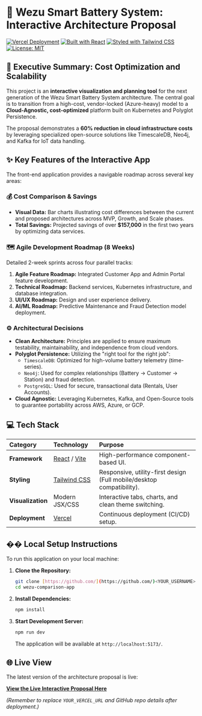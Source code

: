 # 🔋 Wezu Smart Battery System: Interactive Architecture Proposal

[![Vercel Deployment](https://vercel.com/button)](YOUR_VERCEL_URL)
[![Built with React](https://img.shields.io/badge/Built%20with-React%20%7C%20Vite-blue?style=flat&logo=react)](https://react.dev/)
[![Styled with Tailwind CSS](https://img.shields.io/badge/Styling-Tailwind%20CSS-06B6D4?style=flat&logo=tailwindcss)](https://tailwindcss.com/)
[![License: MIT](https://img.shields.io/badge/License-MIT-yellow.svg)](https://opensource.org/licenses/MIT)

## 🌟 Executive Summary: Cost Optimization and Scalability

This project is an **interactive visualization and planning tool** for the next generation of the Wezu Smart Battery System architecture. The central goal is to transition from a high-cost, vendor-locked (Azure-heavy) model to a **Cloud-Agnostic, cost-optimized** platform built on Kubernetes and Polyglot Persistence.

The proposal demonstrates a **60% reduction in cloud infrastructure costs** by leveraging specialized open-source solutions like TimescaleDB, Neo4j, and Kafka for IoT data handling.

## ✨ Key Features of the Interactive App

The front-end application provides a navigable roadmap across several key areas:

### 💰 Cost Comparison & Savings
* **Visual Data:** Bar charts illustrating cost differences between the current and proposed architectures across MVP, Growth, and Scale phases.
* **Total Savings:** Projected savings of over **$157,000** in the first two years by optimizing data services.

### 🗺️ Agile Development Roadmap (8 Weeks)
Detailed 2-week sprints across four parallel tracks:
1.  **Agile Feature Roadmap:** Integrated Customer App and Admin Portal feature development.
2.  **Technical Roadmap:** Backend services, Kubernetes infrastructure, and database integration.
3.  **UI/UX Roadmap:** Design and user experience delivery.
4.  **AI/ML Roadmap:** Predictive Maintenance and Fraud Detection model deployment.

### ⚙️ Architectural Decisions
* **Clean Architecture:** Principles are applied to ensure maximum testability, maintainability, and independence from cloud vendors.
* **Polyglot Persistence:** Utilizing the "right tool for the right job":
    * `TimescaleDB`: Optimized for high-volume battery telemetry (time-series).
    * `Neo4j`: Used for complex relationships (Battery → Customer → Station) and fraud detection.
    * `PostgreSQL`: Used for secure, transactional data (Rentals, User Accounts).
* **Cloud Agnostic:** Leveraging Kubernetes, Kafka, and Open-Source tools to guarantee portability across AWS, Azure, or GCP.

## 💻 Tech Stack

| Category | Technology | Purpose |
| :--- | :--- | :--- |
| **Framework** | [React](https://react.dev/) / [Vite](https://vitejs.dev/) | High-performance component-based UI. |
| **Styling** | [Tailwind CSS](https://tailwindcss.com/) | Responsive, utility-first design (Full mobile/desktop compatibility). |
| **Visualization** | Modern JSX/CSS | Interactive tabs, charts, and clean theme switching. |
| **Deployment** | [Vercel](https://vercel.com/) | Continuous deployment (CI/CD) setup. |

## �� Local Setup Instructions

To run this application on your local machine:

1.  **Clone the Repository:**
    ```bash
    git clone [https://github.com/](https://github.com/)<YOUR_USERNAME>/wezu-comparison-app.git
    cd wezu-comparison-app
    ```

2.  **Install Dependencies:**
    ```bash
    npm install
    ```

3.  **Start Development Server:**
    ```bash
    npm run dev
    ```
    The application will be available at `http://localhost:5173/`.

## 🌐 Live View

The latest version of the architecture proposal is live:

[**View the Live Interactive Proposal Here**](YOUR_VERCEL_URL)

*(Remember to replace `YOUR_VERCEL_URL` and GitHub repo details after deployment.)*
